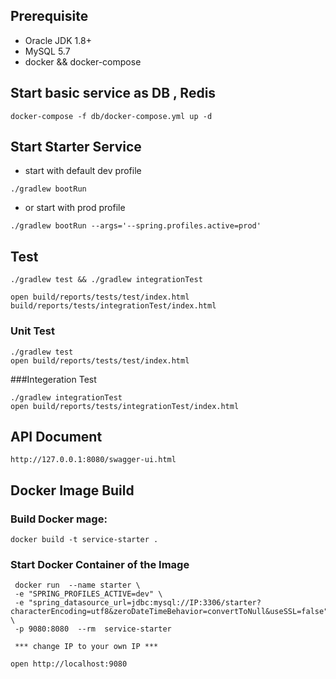 
## Prerequisite
* Oracle JDK 1.8+
* MySQL 5.7
* docker && docker-compose


## Start basic service as DB , Redis 

```
docker-compose -f db/docker-compose.yml up -d
```

## Start Starter Service
* start with default  dev profile
```
./gradlew bootRun
```

* or start with prod profile
```
./gradlew bootRun --args='--spring.profiles.active=prod'
```

## Test
```
./gradlew test && ./gradlew integrationTest

open build/reports/tests/test/index.html build/reports/tests/integrationTest/index.html
```
### Unit Test 
```
./gradlew test
open build/reports/tests/test/index.html
```
###Integeration Test
```
./gradlew integrationTest
open build/reports/tests/integrationTest/index.html
```

## API Document
```
http://127.0.0.1:8080/swagger-ui.html
```


## Docker Image Build
### Build Docker mage:
```
docker build -t service-starter .

```

### Start Docker Container of the Image
```
 docker run  --name starter \
 -e "SPRING_PROFILES_ACTIVE=dev" \
 -e "spring_datasource_url=jdbc:mysql://IP:3306/starter?characterEncoding=utf8&zeroDateTimeBehavior=convertToNull&useSSL=false" \
 -p 9080:8080  --rm  service-starter
  
 *** change IP to your own IP ***
 
open http://localhost:9080

```





